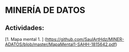 # MINERÍA DE DATOS
## Actividades: 
[1. Mapa mental 1. ] (https://github.com/SaulArtHdz/MINER-ADATOS/blob/master/MapaMental1-SAHH-1815642.pdf)

